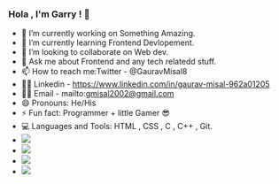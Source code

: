 ###   Hola , I'm Garry ! 👋
- 🔭 I’m currently working on Something Amazing.
- 🌱 I’m currently learning Frontend Devlopement.
- 👯 I’m looking to collaborate on Web dev.
- 💬 Ask me about Frontend and any tech relatedd stuff.
- 📫 How to reach me:Twitter - @GauravMisal8 
- 👨‍💻 Linkedin - https://www.linkedin.com/in/gaurav-misal-962a01205
- 👨‍💻 Email - mailto:gmisal2002@gmail.com
- 😄 Pronouns: He/His
- ⚡ Fun fact: Programmer + little Gamer 😎
- 💻 Languages and Tools: HTML , CSS , C , C++ , Git.
-  <img src="https://github-readme-stats.vercel.app/api/top-langs/?username=garry000">
-  <img src="https://github-readme-stats.vercel.app/api?username=garry000">
-  <img src="https://github-readme-streak-stats.herokuapp.com/?user=garry000">
-  <img src="https://komarev.com/ghpvc/?garry000=your-github-garry000">

